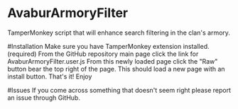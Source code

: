 # AvaburArmoryFilter
TamperMonkey script that will enhance search filtering in the clan's armory.


#Installation
Make sure you have TamperMonkey extension installed. (required)
From the GitHub repository main page click the link for AvaburArmoryFilter.user.js
From this newly loaded page click the "Raw" button bear the top right of the page.
This should load a new page with an install button.
That's it! Enjoy

#Issues
If you come across something that doesn't seem right please report an issue through GitHub.